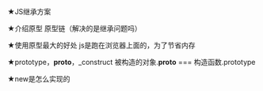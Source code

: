 ★JS继承方案

★介绍原型 原型链（解决的是继承问题吗）

★使用原型最大的好处
    js是跑在浏览器上面的，为了节省内存

★prototype，__proto__，_construct
    被构造的对象.__proto__ === 构造函数.prototype

★new是怎么实现的
